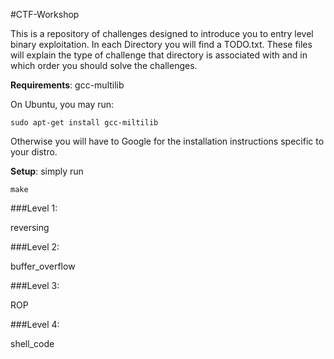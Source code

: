 #CTF-Workshop

This is a repository of challenges designed to introduce you to entry level binary exploitation. In each Directory you will find a TODO.txt. These files will explain the type of challenge that directory is associated with and in which order you should solve the challenges.

**Requirements**:
    gcc-multilib

On Ubuntu, you may run:

    sudo apt-get install gcc-miltilib

Otherwise you will have to Google for the installation instructions specific to your distro.

**Setup**:
    simply run 
    
    make


###Level 1:

reversing
    
###Level 2: 

buffer_overflow

###Level 3: 

ROP

###Level 4:

shell_code

